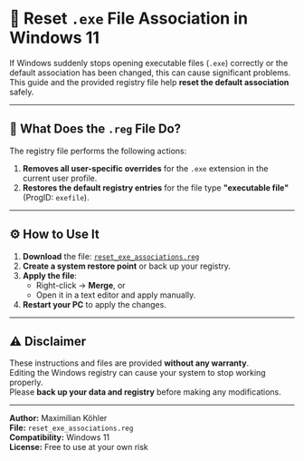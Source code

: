 # 🔧 Reset `.exe` File Association in Windows 11

If Windows suddenly stops opening executable files (`.exe`) correctly or the default association has been changed, this can cause significant problems. This guide and the provided registry file help **reset the default association** safely.

---

## 🧩 What Does the `.reg` File Do?

The registry file performs the following actions:

1. **Removes all user-specific overrides** for the `.exe` extension in the current user profile.  
2. **Restores the default registry entries** for the file type **"executable file"** (ProgID: `exefile`).

---

## ⚙️ How to Use It

1. **Download** the file: [`reset_exe_associations.reg`](./reset_exe_associations.reg)  
2. **Create a system restore point** or back up your registry.  
3. **Apply the file**:  
   - Right-click → **Merge**, or  
   - Open it in a text editor and apply manually.  
4. **Restart your PC** to apply the changes.

---

## ⚠️ Disclaimer

These instructions and files are provided **without any warranty**.  
Editing the Windows registry can cause your system to stop working properly.  
Please **back up your data and registry** before making any modifications.

---

**Author:** Maximilian Köhler  
**File:** `reset_exe_associations.reg`  
**Compatibility:** Windows 11  
**License:** Free to use at your own risk
